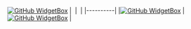 [![GitHub WidgetBox](https://github-widgetbox.vercel.app/api/profile?username=Frmonako&data=followers,repositories,stars,commits)](https://github.com/sponsors/frmonako)
| ‎  | ‎  |
|----------|
|[![GitHub WidgetBox](https://github-widgetbox.vercel.app/api/skills?languages=js,php,python,html,css,mysql,lua)](https://github.com/sponsors/frmonako)  |[![GitHub WidgetBox](https://github-widgetbox.vercel.app/api/skills?software=linux,windows,vscode)](https://github.com/Jurredr/github-widgetbox) |



